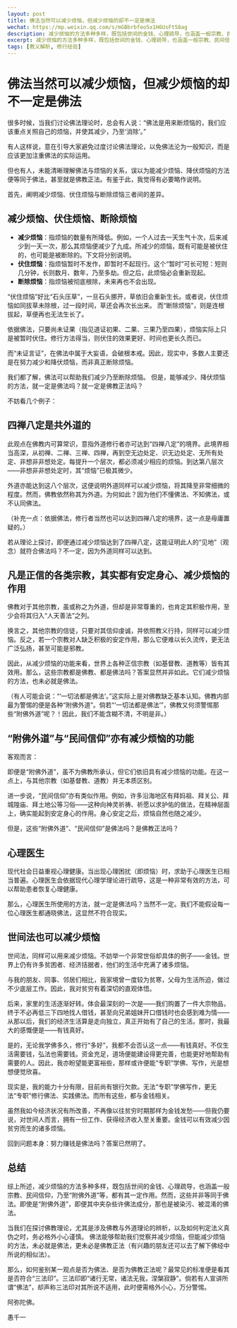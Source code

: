 ```yaml
---
layout: post
title: 佛法当然可以减少烦恼，但减少烦恼的却不一定是佛法
wechat: https://mp.weixin.qq.com/s/mGBbrbfeo5x1H6UsFt58ag
description: 减少烦恼的方法多种多样，既包括世间的金钱、心理疏导，也涵盖一般宗教、民间信仰，乃至“附佛外道”等，都有其一定作用。然而，这些并非等同于佛法。
excerpt: 减少烦恼的方法多种多样，既包括世间的金钱、心理疏导，也涵盖一般宗教、民间信仰，乃至“附佛外道”等，都有其一定作用。然而，这些并非等同于佛法。
tags: [教义解析, 修行经验]
---
```


# 佛法当然可以减少烦恼，但减少烦恼的却不一定是佛法

很多时候，当我们讨论佛法理论时，总会有人说：“佛法是用来断烦恼的，我们应该重点关照自己的烦恼，并使其减少，乃至‘消除’。”

有人这样说，意在引导大家避免过度讨论佛法理论，以免佛法沦为一般知识，而是应该更加注重佛法的实际运用。

但也有人，未能清晰理解佛法与烦恼的关系，误以为能减少烦恼、降伏烦恼的方法便等同于佛法，甚至就是佛教正法。有鉴于此，我觉得有必要略作说明。

首先，阐明减少烦恼、伏住烦恼与断除烦恼三者间的差异。

## 减少烦恼、伏住烦恼、断除烦恼

* **减少烦恼**：指烦恼的数量有所降低。例如，一个人过去一天生气十次，后来减少到一天一次，那么其烦恼便减少了九成。所减少的烦恼，既有可能是被伏住的，也可能是被断除的。下文将分别说明。
* **伏住烦恼**：指烦恼暂时不发作，即暂时不起现行。这个“暂时”可长可短：短则几分钟，长则数月、数年，乃至多劫。但之后，此烦恼必会重新现起。
* **断除烦恼**：指烦恼被彻底根除，未来再也不会出现。

“伏住烦恼”好比“石头压草”，一旦石头挪开，草依旧会重新生长。或者说，伏住烦恼如同拔草未除根，过一段时间，草还会再次长出来。
而“断除烦恼”，则是连根拔起，草便再也无法生长了。

依据佛法，只要尚未证果（指见道证初果、二果、三果乃至四果），烦恼实际上只是被暂时伏住。修行方法得当，则伏住的效果更好、时间也更长久而已。

而“未证言证”，在佛法中属于大妄语，会破根本戒。因此，现实中，多数人主要还是在努力减少和降伏烦恼，而非真正断除烦恼。

我们都了解，佛法可以帮助我们减少乃至断除烦恼。
但是，能够减少、降伏烦恼的方法，就一定是佛法吗？就一定是佛教正法吗？

不妨看几个例子：

## 四禅八定是共外道的

此观点在佛教内可算常识，意指外道修行者亦可达到“四禅八定”的境界。此境界相当高深，从初禅、二禅、三禅、四禅，再到空无边处定、识无边处定、无所有处定、非想非非想处定。每提升一个层次，都必须减少相应的烦恼。到达第八层次——非想非非想处定时，其“烦恼”已极其微少。

外道亦能达到这八个层次，这便说明外道同样可以减少烦恼，将其降至非常细微的程度。然而，佛教依然称其为外道。为何如此？因为他们不懂佛法、不知佛法，或不认同佛法。

（补充一点：依据佛法，修行者当然也可以达到四禅八定的境界，这一点是毋庸置疑的。）

若从理论上探讨，即便通过减少烦恼达到了四禅八定，这能证明此人的“见地”（观念）就符合佛法吗？不一定，因为外道同样可以达到。

## 凡是正信的各类宗教，其实都有安定身心、减少烦恼的作用

佛教对于其他宗教，虽或称之为外道，但却是非常尊重的，也肯定其积极作用，至少会将其归入“人天善法”之列。

换言之，其他宗教的信徒，只要对其信仰虔诚，并依照教义行持，同样可以减少烦恼。反之，若一个宗教对人缺乏积极的安定作用，那么它便难以长久流传，更无法广泛弘扬，甚至可能是邪教。

因此，从减少烦恼的功能来看，世界上各种正信宗教（如基督教、道教等）皆有其效用。那么，这些宗教都是佛教、都是佛法吗？答案显然并非如此。它们减少烦恼的方法，也未必就是佛法。

（有人可能会说：“‘一切法都是佛法’。”这实际上是对佛教缺乏基本认知。佛教内部最为警惕的便是各种“附佛外道”。倘若“‘一切法都是佛法’”，佛教又何须警惕那些“附佛外道”呢？！因此，我们不能含糊不清，不明是非。）

## “附佛外道”与“民间信仰”亦有减少烦恼的功能

客观而言：

即便是“附佛外道”，虽不为佛教所承认，但它们依旧具有减少烦恼的功能。在这一点上，与其他宗教（如基督教、道教）并无本质区别。

进一步说，“民间信仰”亦有类似作用。例如，许多沿海地区有拜妈祖、拜关公、拜城隍庙、拜土地公等习俗——这种向神灵祈祷、祈愿以求护佑的做法，在精神层面上，确实能起到安定身心的作用。身心安定之后，烦恼自然也随之减少。

但是，这些“附佛外道”、“民间信仰”是佛法吗？是佛教正法吗？

## 心理医生

现代社会日益重视心理健康。当出现心理困扰（即烦恼）时，求助于心理医生已相当普遍。心理医生会依据现代心理学理论进行疏导，这是一种非常有效的方法，可以帮助患者恢复心理健康。

那么，心理医生所使用的方法，就一定是佛法吗？当然不一定。我们不能假设每一位心理医生都通晓佛法，这显然不符合现实。

## 世间法也可以减少烦恼

世间法，同样可以用来减少烦恼。不妨举一个非常世俗却具体的例子——金钱。世界上仍有许多贫困者、经济拮据者，他们的生活中充满了诸多烦恼。

与我的朋友、同事、邻居们相比，我家境曾一度较为贫寒，父母为生活所迫，做过不少底层工作。因此，我对贫穷有着深切的直观体悟。

后来，家里的生活逐渐好转。体会最深刻的一次是——我们购置了一件大宗物品，终于不必再低三下四地找人借钱，甚至向兄弟姐妹开口借钱时也会感到难为情——从那以后，我们的经济生活算是走向独立，真正开始有了自己的生活。那时，我最大的感慨便是——有钱真好。

是的，无论我学佛多久，修行“多好”，我都不会否认这一点——有钱真好。不仅生活需要钱，弘法也需要钱。资金充足，道场便能建设得更完善，也能更好地帮助有需要的人。因此，我亦盼望能更富裕些，那样或许便能“专职”学佛、写作，光是想想便觉欣喜。

现实是，我的能力十分有限，目前尚有银行欠款。无法“专职”学佛写作，更无法“专职”修行佛法、实践佛法。而所有这些，都与金钱相关。

虽然我如今经济状况有所改善，不再像以往贫穷时期那样为金钱发愁——但我仍要说，对世间人而言，拥有一份工作、获得经济收入至关重要。金钱可以有效减少因贫穷而生的诸多烦恼。

回到问题本身：努力赚钱是佛法吗？答案已然明了。

## 总结

综上所述，减少烦恼的方法多种多样，既包括世间的金钱、心理疏导，也涵盖一般宗教、民间信仰，乃至“附佛外道”等，都有其一定作用。然而，这些并非等同于佛法。即使是“附佛外道”，即便其中夹杂些许佛法成分，那也是被染污、被混淆的佛法。

当我们在探讨佛教理论，尤其是涉及佛教与外道理论的辨析，以及如何判定法义真伪之时，务必格外小心谨慎。
佛法能够帮助我们觉察并减少烦恼，但能减少烦恼的方法，未必就是佛法，更未必是佛教正法（有兴趣的朋友还可以去了解下佛经中所说的相似法）。

那么，如何鉴别某一观点是否为佛法、是否为佛教正法呢？最常见的标准便是看其是否符合“三法印”。三法印即“诸行无常，诸法无我，涅槃寂静”。倘若有人宣讲所谓“佛法”，却声称三法印对其所说不适用，此时便需格外小心，万分警惕。

阿弥陀佛。

愚千一
